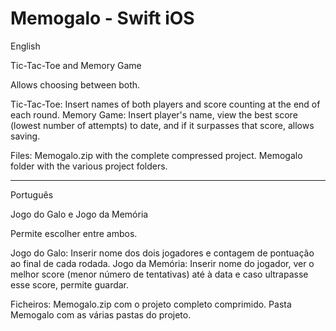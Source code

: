 # Memogalo - Swift iOS

English

  Tic-Tac-Toe and Memory Game
  
  Allows choosing between both.
  
  Tic-Tac-Toe: Insert names of both players and score counting at the end of each round.
  Memory Game: Insert player's name, view the best score (lowest number of attempts) to date, and if it surpasses that score, allows saving.
  
  Files:
    Memogalo.zip with the complete compressed project.
    Memogalo folder with the various project folders.
    
---------------------------------------------------------------------------------------------------------------------------------------------------------------------------------------------------

Português

  Jogo do Galo e Jogo da Memória
  
  Permite escolher entre ambos.
  
  Jogo do Galo: Inserir nome dos dois jogadores e contagem de pontuação ao final de cada rodada.
  Jogo da Memória: Inserir nome do jogador, ver o melhor score (menor número de tentativas) até à data e caso ultrapasse esse score, permite guardar.
  
  Ficheiros: 
    Memogalo.zip com o projeto completo comprimido.
    Pasta Memogalo com as várias pastas do projeto.
